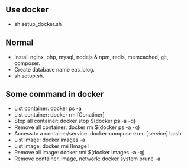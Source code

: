 ## Use docker
- sh setup_docker.sh

## Normal
- Install nginx, php, mysql, nodejs & npm, redis, memcached, git, composer.
- Create database name eas_blog.
- sh setup.sh.

## Some command in docker
- List container: docker ps -a
- List container: docker rm [Conatiner]
- Stop all container: docker stop $(docker ps -a -q)
- Remove all container: docker rm $(docker ps -a -q)
- Access to a container/service: docker-compose exec [service] bash
- List image: docker images -a
- List image: docker rmi [Image]
- Remove all image: docker rmi $(docker images -a -q)
- Remove container, image, network: docker system prune -a
